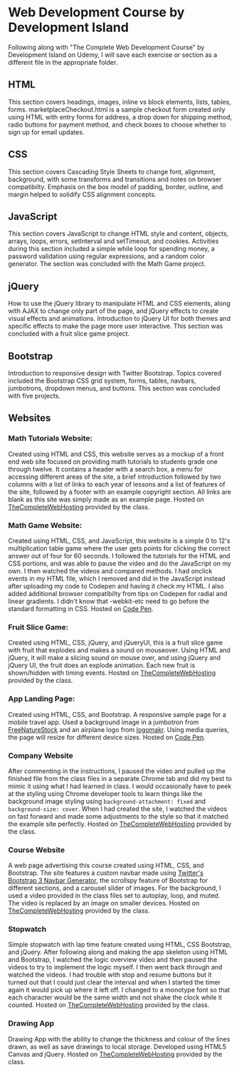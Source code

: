 # Web Development Course by Development Island

Following along with "The Complete Web Development Course" by Development Island on Udemy, I will save each exercise or section as a different file in the appropriate folder.

## HTML

  This section covers headings, images, inline vs block elements, lists, tables, forms.
marketplaceCheckout.html is a sample checkout form created only using HTML with entry forms for address, a drop down for shipping method, radio buttons for payment method, and check boxes to choose whether to sign up for email updates. 

## CSS

  This section covers Cascading Style Sheets to change font, alignment, background, with some transforms and transitions and notes on browser compatibilty. Emphasis on the box model of padding, border, outline, and margin helped to solidify CSS alignment concepts. 

## JavaScript

  This section covers JavaScript to change HTML style and content, objects, arrays, loops, errors, setInterval and setTimeout, and cookies. Activities during this section included a simple while loop for spending money, a password validation using regular expressions, and a random color generator. The section was concluded with the Math Game project.

## jQuery

  How to use the jQuery library to manipulate HTML and CSS elements, along with AJAX to change only part of the page, and jQuery effects to create visual effects and animations. Introduction to jQuery UI for both themes and specific effects to make the page more user interactive. This section was concluded with a fruit slice game project.
  
## Bootstrap
  Introduction to responsive design with Twitter Bootstrap. Topics covered included the Bootstrap CSS grid system, forms, tables, navbars, jumbotrons, dropdown menus, and buttons. This section was concluded with five projects.

## Websites

### Math Tutorials Website:
  Created using HTML and CSS, this website serves as a mockup of a front end web site focused on providing math tutorials to students grade one through twelve. It contains a header with a search box, a menu for accessing different areas of the site, a brief introduction followed by two columns with a list of links to each year of lessons and a list of features of the site, followed by a footer with an example copyright section. All links are blank as this site was simply made as an example page. Hosted on <a href='http://willmcintosh.thecompletewebhosting.com/Websites/Math_Tutorials/' target='_blank' rel='nofollow'>TheCompleteWebHosting</a> provided by the class. 
  
### Math Game Website:
  Created using HTML, CSS, and JavaScript, this website is a simple 0 to 12's multiplication table game where the user gets points for clicking the correct answer out of four for 60 seconds. I followed the tutorials for the HTML and CSS portions, and was able to pause the video and do the JavaScript on my own. I then watched the videos and compared methods. I had onclick events in my HTML file, which I removed and did in the JavaScript instead after uploading my code to Codepen and having it check my HTML. I also added additional browser compatibilty from tips on Codepen for radial and linear gradients. I didn't know that -webkit-etc need to go before the standard formatting in CSS. 
Hosted on <a href='https://codepen.io/WillMcIntosh/full/LzGzVx/' target='_blank' rel='nofollow'>Code Pen</a>.

### Fruit Slice Game:
  Created using HTML, CSS, jQuery, and jQueryUI, this is a fruit slice game with fruit that explodes and makes a sound on mouseover. Using HTML and jQuery, it will make a slicing sound on mouse over, and using jQuery and jQuery UI, the fruit does an explode animation. Each new fruit is shown/hidden with timing events. Hosted on <a href='http://willmcintosh.thecompletewebhosting.com/Websites/FruitSlice/' target='_blank' rel='nofollow'>TheCompleteWebHosting</a> provided by the class.
  
### App Landing Page:
  Created using HTML, CSS, and Bootstrap. A responsive sample page for a mobile travel app. Used a background image in a jumbotron from <a href='http://freenaturestock.com/' target='_blank' rel='nofollow'>FreeNatureStock</a> and an airplane logo from <a href='https://logomakr.com/' target='_blank' rel='nofollow'>logomakr</a>. Using media queries, the page will resize for different device sizes.
  Hosted on <a href='https://codepen.io/WillMcIntosh/full/GOprgm/' target='_blank' rel='nofollow'>Code Pen</a>.
  
### Company Website
  After commenting in the instructions, I paused the video and pulled up the finished file from the class files in a separate Chrome tab and did my best to mimic it using what I had learned in class. I would occasionally have to peek at the styling using Chrome developer tools to learn things like the background image styling using `background-attachment: fixed` and `background-size: cover`. When I had created the site, I watched the videos on fast forward and made some adjustments to the style so that it matched the example site perfectly. Hosted on <a href='http://willmcintosh.thecompletewebhosting.com/Websites/Company-Website/' target='_blank' rel='nofollow'>TheCompleteWebHosting</a> provided by the class.

### Course Website
  A web page advertising this course created using HTML, CSS, and Bootstrap. The site features a custom navbar made using <a href= "http://twitterbootstrap3navbars.w3masters.nl" target= '_blank' rel='nofollow'>Twitter's Bootstrap 3 Navbar Generator</a>, the scrollspy feature of Bootstrap for different sections, and a carousel slider of images. For the background, I used a video provided in the class files set to autoplay, loop, and muted. The video is replaced by an image on smaller devices. 
  Hosted on <a href='http://willmcintosh.thecompletewebhosting.com/Websites/Course-Website/' target='_blank' rel='nofollow'>TheCompleteWebHosting</a> provided by the class.
  
### Stopwatch
  Simple stopwatch with lap time feature created using HTML, CSS Bootstrap, and jQuery. After following along and making the app skeleton using HTML and Bootstrap, I watched the logic overview video and then paused the videos to try to implement the logic myself. I then went back through and watched the videos. I had trouble with stop and resume buttons but it turned out that I could just clear the interval and when I started the timer again it would pick up where it left off. I changed to a monotype font so that each character would be the same width and not shake the clock while it counted. 
    Hosted on <a href='http://willmcintosh.thecompletewebhosting.com/Websites/Stopwatch/' target='_blank' rel='nofollow'>TheCompleteWebHosting</a> provided by the class.
    
### Drawing App
  Drawing App with the ability to change the thickness and colour of the lines drawn, as well as save drawings to local storage. Developed using HTML5 Canvas and jQuery. 
  Hosted on <a href='http://willmcintosh.thecompletewebhosting.com/Websites/Drawing-App/' target='_blank' rel='nofollow'>TheCompleteWebHosting</a> provided by the class.
